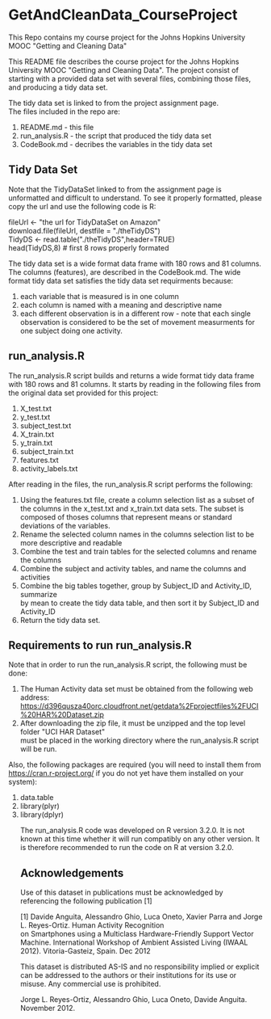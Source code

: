 # GetAndCleanData_CourseProject
This Repo contains my course project for the Johns Hopkins University MOOC "Getting and Cleaning Data"

This README file describes the course project for the Johns Hopkins University MOOC "Getting and Cleaning Data". The project consist of starting with a provided data set with several files, combining those files, and producing a tidy data set. 

The tidy data set is linked to from the project assignment page.   
The files included in the repo are:  
1. README.md - this file  
2. run_analysis.R - the script that produced the tidy data set     
3. CodeBook.md - decribes the variables in the tidy data set    

## Tidy Data Set
Note that the TidyDataSet linked to from the assignment page is unformatted and difficult to understand. To see it properly formatted, please copy the url and use the following code is R:

fileUrl <- "the url for TidyDataSet on Amazon"  
download.file(fileUrl, destfile = "./theTidyDS")  
TidyDS <- read.table("./theTidyDS",header=TRUE)  
head(TidyDS,8)  # first 8 rows properly formated  

The tidy data set is a wide format data frame with 180 rows and 81 columns. The columns (features), are described in the CodeBook.md. The wide format tidy data set satisfies the tidy data set requirments because:  
1. each variable that is measured is in one column       
2. each column is named with a meaning and descriptive name       
3. each different observation is in a different row - note that each single observation is considered to be the set of movement measurments for one subject doing one activity.      

## run_analysis.R

The run_analysis.R script builds and returns a wide format tidy data frame with 180 rows and 81 columns. It starts by reading in the following files from the original data set provided for this project:  
1. X_test.txt  
2. y_test.txt  
3. subject_test.txt  
4. X_train.txt  
5. y_train.txt  
6. subject_train.txt  
7. features.txt  
8. activity_labels.txt  
 
After reading in the files, the run_analysis.R script performs the following:  
1. Using the features.txt file, create a column selection list as a subset of the columns in the
   x_test.txt and x_train.txt data sets. The subset is composed of thoses columns that represent
   means or standard deviations of the variables.   
2. Rename the selected column names in the columns selection list to be more descriptive and readable  
3. Combine the test and train tables for the selected columns and rename the columns  
4. Combine the subject and activity tables, and name the columns and activities  
5. Combine the big tables together, group by Subject_ID and Activity_ID, summarize  
   by mean to create the tidy data table, and then sort it by Subject_ID and Activity_ID    
6. Return the tidy data set.    

## Requirements to run run_analysis.R

Note that in order to run the run_analysis.R script, the following must be done:  
1. The Human Activity data set must be obtained from the following web address:   
       https://d396qusza40orc.cloudfront.net/getdata%2Fprojectfiles%2FUCI%20HAR%20Dataset.zip  
2. After downloading the zip file, it must be unzipped and the top level folder "UCI HAR Dataset"  
   must be placed in the working directory where the run_analysis.R script will be run.  

Also, the following packages are required (you will need to install them from https://cran.r-project.org/ if you do not yet have them installed on your system):
<ol>
<li> data.table
<li> library(plyr)
<li> library(dplyr)
<eol>

The run_analysis.R code was developed on R version 3.2.0. It is not known at this time whether it will run compatibly on any other version. It is therefore recommended to run the code on R at version 3.2.0. 
  
## Acknowledgements  
 
Use of this dataset in publications must be acknowledged by referencing the following publication [1]   
 
[1] Davide Anguita, Alessandro Ghio, Luca Oneto, Xavier Parra and Jorge L. Reyes-Ortiz. Human Activity Recognition  
on Smartphones using a Multiclass Hardware-Friendly Support Vector Machine. International Workshop of Ambient     Assisted Living (IWAAL 2012). Vitoria-Gasteiz, Spain. Dec 2012  
 
This dataset is distributed AS-IS and no responsibility implied or explicit can be addressed to the authors or
their institutions for its use or misuse. Any commercial use is prohibited.  
 
Jorge L. Reyes-Ortiz, Alessandro Ghio, Luca Oneto, Davide Anguita. November 2012.
